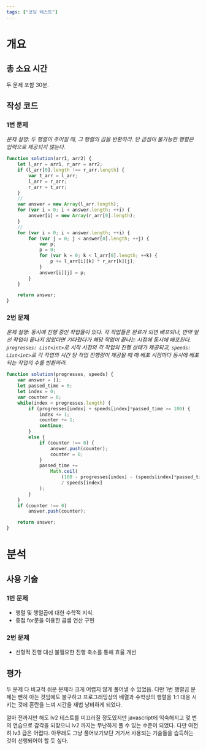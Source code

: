 ```yaml
---
tags: ["코딩 테스트"]
---
```


# 개요
## 총 소요 시간
두 문제 포함 30분.

## 작성 코드
### 1번 문제
*문제 설명: 두 행렬이 주어질 때, 그 행렬의 곱을 반환하라. 단 곱셈이 불가능한 행렬은 입력으로 제공되지 않는다.*
```js
function solution(arr1, arr2) {
    let l_arr = arr1, r_arr = arr2;
    if (l_arr[0].length !== r_arr.length) {
        var t_arr = l_arr;
        l_arr = r_arr;
        r_arr = t_arr;
    }
    //
    var answer = new Array(l_arr.length);
    for (var i = 0; i < answer.length; ++i) {
        answer[i] = new Array(r_arr[0].length);
    }
    //    
    for (var i = 0; i < answer.length; ++i) {
        for (var j = 0; j < answer[0].length; ++j) {
            var p;
            p = 0;
            for (var k = 0; k < l_arr[0].length; ++k) {
                p += l_arr[i][k] * r_arr[k][j];
            }
            answer[i][j] = p;
        }
    }

    return answer;
}
```

### 2번 문제
*문제 설명: 동시에 진행 중인 작업들이 있다. 각 작업들은 완료가 되면 배포되나, 만약 앞선 작업이 끝나지 않았다면 기다렸다가 해당 작업이 끝나는 시점에 동시에 배포된다. `progresses: List<int>`로 시작 시점의 각 작업의 진행 상태가 제공되고, `speeds: List<int>`로 각 작업의 시간 당 작업 진행량이 제공될 때  매 배포 시점마다 동시에 배포되는 작업의 수를 반환하라.*
```js
function solution(progresses, speeds) {
    var answer = [];
    let passed_time = 0;
    let index = 0;    
    var counter = 0;
    while(index < progresses.length) {
        if (progresses[index] + speeds[index]*passed_time >= 100) {
            index += 1;
            counter += 1;
            continue;
        }
        else {
            if (counter !== 0) {
                answer.push(counter);
                counter = 0;
            }
            passed_time += 
                Math.ceil(
                    (100 - progresses[index] - (speeds[index]*passed_time))
                    / speeds[index]
            );
        }
    }
    if (counter !== 0)
        answer.push(counter);

    return answer;
}
```

# 분석
## 사용 기술
### 1번 문제
- 행렬 및 행렬곱에 대한 수학적 지식.
- 중첩 for문을 이용한 곱셈 연산 구현
### 2번 문제
- 선형적 진행 대신 불필요한 진행 축소를 통해 효율 개선

## 평가
두 문제 다 비교적 쉬운 문제라 크게 어렵지 않게 풀어낼 수 있었음. 다만 1번 행렬곱 문제는 뻔히 아는 것임에도 불구하고 프로그래밍상의 배열과 수학상의 행렬을 1:1 대응 시키는 것에 혼란을 느껴 시간을 재법 낭비하게 되었다.

얼마 전까지만 해도 lv2 테스트를 미끄러질 정도였지만 javascript에 익숙해지고 몇 번의 연습으로 감각을 되찾으니 lv2 까지는 무난하게 풀 수 있는 수준이 되었다. 다만 여전히 lv3 급은 어렵다. 아무래도 그냥 풀어보기보단 거기서 사용되는 기술들을 습득하는 것이 선행되어야 할 듯 싶다.

